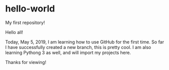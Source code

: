 # hello-world
My first repository!

Hello all!

Today, May 5, 2019, I am learning how to use GitHub for the first time. So far I have successfully created a new branch, this is pretty cool. I am also learning Pythong 3 as well, and will import my projects here.

Thanks for viewing!

